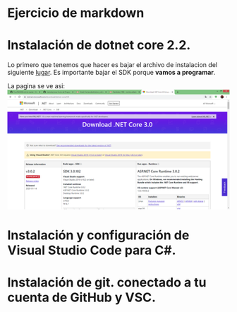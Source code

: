 # Ejercicio de markdown


# Instalación de dotnet core 2.2.
Lo primero que tenemos que hacer es bajar el archivo de instalacion del siguiente [lugar](https://dotnet.microsoft.com/download/dotnet-core/3.0).
Es importante bajar el SDK porque **vamos a programar**.

La pagina se ve  asi:
![Sitio web](./IMG/Hola.png)

# Instalación y configuración de Visual Studio Code para C#.


# Instalación de git. conectado a tu cuenta de GitHub y VSC.







